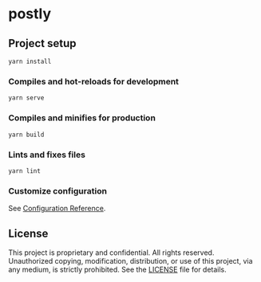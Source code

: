 # postly

## Project setup

```
yarn install
```

### Compiles and hot-reloads for development

```
yarn serve
```

### Compiles and minifies for production

```
yarn build
```

### Lints and fixes files

```
yarn lint
```

### Customize configuration

See [Configuration Reference](https://cli.vuejs.org/config/).

## License

This project is proprietary and confidential. All rights reserved.
Unauthorized copying, modification, distribution, or use of this project, via any medium, is strictly prohibited.
See the [LICENSE](LICENSE) file for details.
